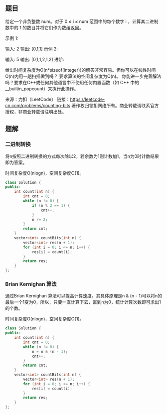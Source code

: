## 题目

给定一个非负整数 num。对于 0 ≤ i ≤ num 范围中的每个数字 i ，计算其二进制数中的 1 的数目并将它们作为数组返回。

示例 1:

输入: 2
输出: [0,1,1]
示例 2:

输入: 5
输出: [0,1,1,2,1,2]
进阶:

给出时间复杂度为O(n*sizeof(integer))的解答非常容易。但你可以在线性时间O(n)内用一趟扫描做到吗？
要求算法的空间复杂度为O(n)。
你能进一步完善解法吗？要求在C++或任何其他语言中不使用任何内置函数（如 C++ 中的 __builtin_popcount）来执行此操作。

来源：力扣（LeetCode）
链接：https://leetcode-cn.com/problems/counting-bits
著作权归领扣网络所有。商业转载请联系官方授权，非商业转载请注明出处。

## 题解

### 二进制转换

将n按照二进制转换的方式每次除以2，若余数为1则计数加1，当n为0时计数结果即为答案。

时间复杂度O(nlogn)，空间复杂度O(1)。

```c++
class Solution {
public:
    int count(int n) {
        int cnt = 0;
        while (n != 0) {
            if (n % 2 == 1) {
                cnt++;
            }
            n /= 2;
        }
        return cnt;
    }
    vector<int> countBits(int n) {
        vector<int> res(n + 1);
        for (int i = 0; i <= n; i++) {
            res[i] = count(i);
        }
        return res;
    }
};
```

###  Brian Kernighan 算法

通过Brian Kernighan 算法可以提高计算速度。其具体原理是n & (n - 1)可以将n的最后一个1变为0，所以，只要一直计算下去，直到n为0，统计计算次数即可求出1的个数。

时间复杂度O(nlogn)，空间复杂度O(1)。

```c++
class Solution {
public:
    int count(int n) {
        int cnt = 0;
        while (n != 0) {
            n = n & (n - 1);
            cnt++;
        }
        return cnt;
    }
    vector<int> countBits(int n) {
        vector<int> res(n + 1);
        for (int i = 0; i <= n; i++) {
            res[i] = count(i);
        }
        return res;
    }
};
```

